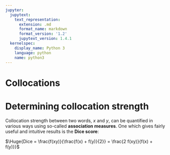 ```yaml
---
jupyter:
  jupytext:
    text_representation:
      extension: .md
      format_name: markdown
      format_version: '1.2'
      jupytext_version: 1.4.1
  kernelspec:
    display_name: Python 3
    language: python
    name: python3
---
```


# Collocations

# Determining collocation strength

Collocation strength between two words, *x* and *y*, can be quantified
in various ways using so-called **association measures**. One which
gives fairly useful and intuitive results is the **Dice score**:

$\Huge{Dice = \frac{f(xy)}{\frac{f(x) + f(y)}{2}} = \frac{2 f(xy)}{f(x) + f(y)}}$
